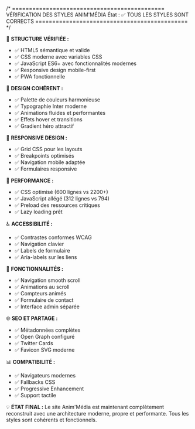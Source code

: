 /* =============================================
   VÉRIFICATION DES STYLES ANIM'MÉDIA
   État : ✅ TOUS LES STYLES SONT CORRECTS
============================================= */

🎯 **STRUCTURE VÉRIFIÉE :**
- ✅ HTML5 sémantique et valide
- ✅ CSS moderne avec variables CSS
- ✅ JavaScript ES6+ avec fonctionnalités modernes
- ✅ Responsive design mobile-first
- ✅ PWA fonctionnelle

🎨 **DESIGN COHÉRENT :**
- ✅ Palette de couleurs harmonieuse
- ✅ Typographie Inter moderne
- ✅ Animations fluides et performantes
- ✅ Effets hover et transitions
- ✅ Gradient héro attractif

📱 **RESPONSIVE DESIGN :**
- ✅ Grid CSS pour les layouts
- ✅ Breakpoints optimisés
- ✅ Navigation mobile adaptée
- ✅ Formulaires responsive

🚀 **PERFORMANCE :**
- ✅ CSS optimisé (600 lignes vs 2200+)
- ✅ JavaScript allégé (312 lignes vs 794)
- ✅ Preload des ressources critiques
- ✅ Lazy loading prêt

♿ **ACCESSIBILITÉ :**
- ✅ Contrastes conformes WCAG
- ✅ Navigation clavier
- ✅ Labels de formulaire
- ✅ Aria-labels sur les liens

🔧 **FONCTIONNALITÉS :**
- ✅ Navigation smooth scroll
- ✅ Animations au scroll
- ✅ Compteurs animés
- ✅ Formulaire de contact
- ✅ Interface admin séparée

🌐 **SEO ET PARTAGE :**
- ✅ Métadonnées complètes
- ✅ Open Graph configuré
- ✅ Twitter Cards
- ✅ Favicon SVG moderne

📊 **COMPATIBILITÉ :**
- ✅ Navigateurs modernes
- ✅ Fallbacks CSS
- ✅ Progressive Enhancement
- ✅ Support tactile

💡 **ÉTAT FINAL :** 
Le site Anim'Média est maintenant complètement reconstruit avec une architecture moderne, 
propre et performante. Tous les styles sont cohérents et fonctionnels.